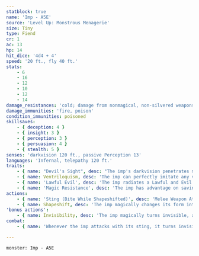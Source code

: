 ```yaml
---
statblock: true
name: 'Imp - A5E'
source: 'Level Up: Monstrous Menagerie'
size: Tiny
type: Fiend
cr: 1
ac: 13
hp: 14
hit_dice: '4d4 + 4'
speed: '20 ft., fly 40 ft.'
stats:
    - 6
    - 16
    - 12
    - 10
    - 12
    - 14
damage_resistances: 'cold; damage from nonmagical, non-silvered weapons'
damage_immunities: 'fire, poison'
condition_immunities: poisoned
skillsaves:
    - { deception: 4 }
    - { insight: 3 }
    - { perception: 3 }
    - { persuasion: 4 }
    - { stealth: 5 }
senses: 'darkvision 120 ft., passive Perception 13'
languages: 'Infernal, telepathy 120 ft.'
traits:
    - { name: "Devil's Sight", desc: "The imp's darkvision penetrates magical darkness." }
    - { name: Ventriloquism, desc: 'The imp can perfectly imitate any voice it has heard. It can make its voice appear to originate from any point within 30 feet.' }
    - { name: 'Lawful Evil', desc: 'The imp radiates a Lawful and Evil aura.' }
    - { name: 'Magic Resistance', desc: 'The imp has advantage on saving throws against spells and magical effects.' }
actions:
    - { name: 'Sting (Bite While Shapeshifted)', desc: 'Melee Weapon Attack: +5 to hit, reach 5 ft., one target. Hit: 5 (1d4 + 3) piercing damage plus 3 (1d6) poison damage.' }
    - { name: Shapeshift, desc: 'The imp magically changes its form into a rat (speed 20 ft.), raven (20 ft., fly 60 ft.), or spider (20 ft., climb 20 ft.) or back into its true form. Its statistics are the same in each form except for its movement speeds. Equipment it carries is not transformed. It reverts to its true form if it dies.' }
'bonus actions':
    - { name: Invisibility, desc: 'The imp magically turns invisible, along with any equipment carried. This invisibility ends if the imp makes an attack, falls unconscious, or dismisses the effect.' }
combat:
    - { name: 'Whenever the imp attacks with its sting, it turns invisible immediately afterwards and then moves if it can', desc: 'It might spend some turns hiding without attacking. It changes targets and tactics frequently, since it can be killed with a readied action or an area attack if it becomes too predictable. Once damaged, it hides invisibly. The imp sometimes uses its Ventriloquism ability to create confusion and miscommunication.' }

---
```

```statblock
monster: Imp - A5E
```
